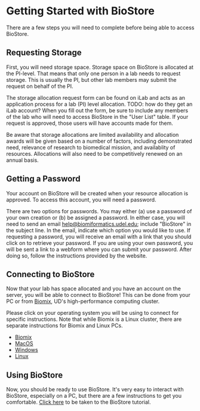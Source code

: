 # Getting Started with BioStore

There are a few steps you will need to complete before being able to access BioStore.

## Requesting Storage

First, you will need storage space.  Storage space on BioStore is allocated at the PI-level.  That means that only one person in a lab needs to request storage.  This is usually the PI, but other lab members may submit the request on behalf of the PI.  

The storage allocation request form can be found on iLab and acts as an application process for a lab (PI) level allocation.  TODO: how do they get an iLab account?  When you fill out the form, be sure to include any members of the lab who will need to access BioStore in the "User List" table.  If your request is approved, those users will have accounts made for them.  

Be aware that storage allocations are limited availability and allocation awards will be given based on a number of factors, including demonstrated need, relevance of research to biomedical mission, and availablity of resources. Allocations will also need to be competitively renewed on an annual basis.

## Getting a Password

Your account on BioStore will be created when your resource allocation is approved.  To access this account, you will need a password.  

There are two options for passwords.  You may either (a) use a password of your own creation or (b) be assigned a password.  In either case, you will need to send an email help@biomiformatics.udel.edu; include "BioStore" in the subject line.   In the email, indicate which option you would like to use.  If requesting a password, you will receive an email with a link that you should click on to retrieve your password.  If you are using your own password, you will be sent a link to a webform where you can submit your password.  After doing so, follow the instructions provided by the website.

## Connecting to BioStore

Now that your lab has space allocated and you have an account on the server, you will be able to connect to BioStore! This can be done from your PC or from [Biomix](https://bioinformatics.udel.edu/core/hpc/), UD's high-performance computing cluster. 

Please click on your operating system you will be using to connect for specific instructions.  Note that while Biomix is a Linux cluster, there are separate instructions for Biomix and Linux PCs.

* [Biomix](biomix_connect.md)
* [MacOS](mac_connect.md)
* [Windows]()
* [Linux]()

## Using BioStore

Now, you should be ready to use BioStore.  It's very easy to interact with BioStore, especially on a PC, but there are a few instructions to get you comfortable.  [Click here](tutorial.md) to be taken to the BioStore tutorial.